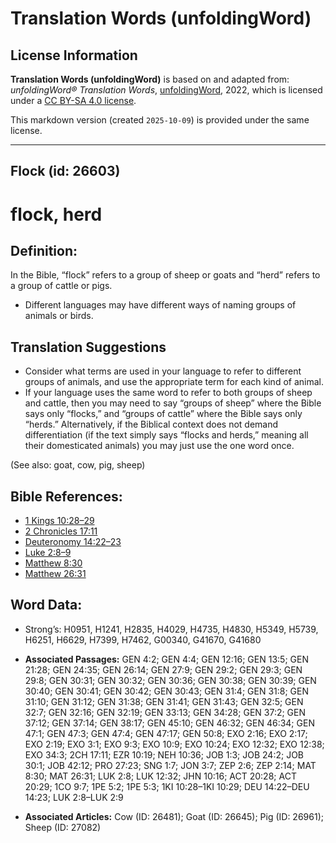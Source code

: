 # Translation Words (unfoldingWord)

## License Information

**Translation Words (unfoldingWord)** is based on and adapted from: _unfoldingWord® Translation Words_, [unfoldingWord](https://unfoldingword.org/utw), 2022, which is licensed under a [CC BY-SA 4.0 license](https://creativecommons.org/licenses/by-sa/4.0/legalcode.en).

This markdown version (created `2025-10-09`) is provided under the same license.



--------------------------------

## Flock (id: 26603)

flock, herd
===========

Definition:
-----------

In the Bible, “flock” refers to a group of sheep or goats and “herd” refers to a group of cattle or pigs.

* Different languages may have different ways of naming groups of animals or birds.

Translation Suggestions
-----------------------

* Consider what terms are used in your language to refer to different groups of animals, and use the appropriate term for each kind of animal.
* If your language uses the same word to refer to both groups of sheep and cattle, then you may need to say “groups of sheep” where the Bible says only “flocks,” and “groups of cattle” where the Bible says only “herds.” Alternatively, if the Biblical context does not demand differentiation (if the text simply says “flocks and herds,” meaning all their domesticated animals) you may just use the one word once.

(See also: goat, cow, pig, sheep)

Bible References:
-----------------

* [1 Kings 10:28–29](https://ref.ly/1Kgs10:28-1Kgs10:29)
* [2 Chronicles 17:11](https://ref.ly/2Chr17:11)
* [Deuteronomy 14:22–23](https://ref.ly/Deut14:22-Deut14:23)
* [Luke 2:8–9](https://ref.ly/Luke2:8-Luke2:9)
* [Matthew 8:30](https://ref.ly/Matt8:30)
* [Matthew 26:31](https://ref.ly/Matt26:31)

Word Data:
----------

* Strong’s: H0951, H1241, H2835, H4029, H4735, H4830, H5349, H5739, H6251, H6629, H7399, H7462, G00340, G41670, G41680

* **Associated Passages:** GEN 4:2; GEN 4:4; GEN 12:16; GEN 13:5; GEN 21:28; GEN 24:35; GEN 26:14; GEN 27:9; GEN 29:2; GEN 29:3; GEN 29:8; GEN 30:31; GEN 30:32; GEN 30:36; GEN 30:38; GEN 30:39; GEN 30:40; GEN 30:41; GEN 30:42; GEN 30:43; GEN 31:4; GEN 31:8; GEN 31:10; GEN 31:12; GEN 31:38; GEN 31:41; GEN 31:43; GEN 32:5; GEN 32:7; GEN 32:16; GEN 32:19; GEN 33:13; GEN 34:28; GEN 37:2; GEN 37:12; GEN 37:14; GEN 38:17; GEN 45:10; GEN 46:32; GEN 46:34; GEN 47:1; GEN 47:3; GEN 47:4; GEN 47:17; GEN 50:8; EXO 2:16; EXO 2:17; EXO 2:19; EXO 3:1; EXO 9:3; EXO 10:9; EXO 10:24; EXO 12:32; EXO 12:38; EXO 34:3; 2CH 17:11; EZR 10:19; NEH 10:36; JOB 1:3; JOB 24:2; JOB 30:1; JOB 42:12; PRO 27:23; SNG 1:7; JON 3:7; ZEP 2:6; ZEP 2:14; MAT 8:30; MAT 26:31; LUK 2:8; LUK 12:32; JHN 10:16; ACT 20:28; ACT 20:29; 1CO 9:7; 1PE 5:2; 1PE 5:3; 1KI 10:28–1KI 10:29; DEU 14:22–DEU 14:23; LUK 2:8–LUK 2:9
* **Associated Articles:** Cow (ID: 26481); Goat (ID: 26645); Pig (ID: 26961); Sheep (ID: 27082)

